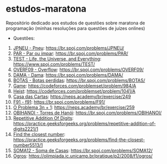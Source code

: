 # estudos-maratona
Repositório dedicado aos estudos de questões sobre maratona de programação (minhas resoluções para questões de juízes onlines)

- Questões:
1. [JPNEU - Pneu](pneu/pneu.cpp): https://br.spoj.com/problems/JPNEU/
2. [PAR - Par ou ímpar](par_ou_impar/par_impar.cpp): https://br.spoj.com/problems/PAR/
3. [TEST - Life, the Universe, and Everything](life_universe_everything/life_univer_every.cpp): https://www.spoj.com/problems/TEST/
4. [OVERF09 - Overflow](overflow/overflow.cpp): https://br.spoj.com/problems/OVERF09/
5. [DAMA - Dama](dama/dama.cpp): https://br.spoj.com/problems/DAMA/
6. [BOTAS - Botas perdidas](botas/botas.cpp): https://br.spoj.com/problems/BOTAS/
7. [Game](exercicios_ordenacao/game/game.cpp): https://codeforces.com/problemset/problem/984/A
8. [Heist](exercicios_ordenacao/heist/heist.cpp): https://codeforces.com/problemset/problem/1041/A
9. [Casa das Cartas](exercicios_ordenacao/casa_das_cartas/casa_cartas.cpp): https://neps.academy/br/exercise/249
10. [F91 - f91](exercicios_recursao/f91/f91.cpp): https://br.spoj.com/problems/F91/
11. [O Problema 3n + 1](exercicios_recursao/p3n_1/p3n_1.cpp): https://neps.academy/br/exercise/259
12. [OBIHANOI - Torres de Hanói](exercicios_recursao/hanoi/hanoi.cpp): https://br.spoj.com/problems/OBIHANOI/
13. [Repetitive Addition Of Digits](exercicios_recursao/repetiting_adding_of_digits/adding_digits.cpp): https://practice.geeksforgeeks.org/problems/repetitive-addition-of-digits2221/1
14. [Find the closest number](exercicios_busca_binaria/closest_number/closest_number.cpp): https://practice.geeksforgeeks.org/problems/find-the-closest-number5513/1
15. [SOMA12 - Soma de Casas](exercicios_busca_binaria/soma_de_casas/soma_casas.cpp): https://br.spoj.com/problems/SOMA12/
16. [Ogros](exercicios_busca_binaria/ogros/ogros.cpp): https://olimpiada.ic.unicamp.br/pratique/p2/2008/f1/ogros/

